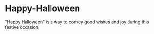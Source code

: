 # Happy-Halloween
 "Happy Halloween" is a way to convey good wishes and joy during this festive occasion.
